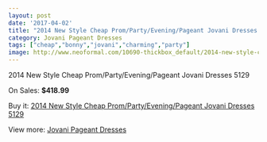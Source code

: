 ```yaml
---
layout: post
date: '2017-04-02'
title: "2014 New Style Cheap Prom/Party/Evening/Pageant Jovani Dresses  5129"
category: Jovani Pageant Dresses
tags: ["cheap","bonny","jovani","charming","party"]
image: http://www.neoformal.com/10690-thickbox_default/2014-new-style-cheap-prom-party-evening-pageant-jovani-dresses-5129.jpg
---
```

2014 New Style Cheap Prom/Party/Evening/Pageant Jovani Dresses  5129

On Sales: **$418.99**
<a href="https://www.neoformal.com/en/jovani-pageant-dresses-2014/3756-2014-new-style-cheap-prom-party-evening-pageant-jovani-dresses-5129.html"><amp-img layout="responsive" width="600" height="600" src="//www.neoformal.com/10690-thickbox_default/2014-new-style-cheap-prom-party-evening-pageant-jovani-dresses-5129.jpg" alt="2014 New Style Cheap Prom/Party/Evening/Pageant Jovani Dresses  5129 0" /></a>
<a href="https://www.neoformal.com/en/jovani-pageant-dresses-2014/3756-2014-new-style-cheap-prom-party-evening-pageant-jovani-dresses-5129.html"><amp-img layout="responsive" width="600" height="600" src="//www.neoformal.com/10692-thickbox_default/2014-new-style-cheap-prom-party-evening-pageant-jovani-dresses-5129.jpg" alt="2014 New Style Cheap Prom/Party/Evening/Pageant Jovani Dresses  5129 1" /></a>
<a href="https://www.neoformal.com/en/jovani-pageant-dresses-2014/3756-2014-new-style-cheap-prom-party-evening-pageant-jovani-dresses-5129.html"><amp-img layout="responsive" width="600" height="600" src="//www.neoformal.com/10691-thickbox_default/2014-new-style-cheap-prom-party-evening-pageant-jovani-dresses-5129.jpg" alt="2014 New Style Cheap Prom/Party/Evening/Pageant Jovani Dresses  5129 2" /></a>

Buy it: [2014 New Style Cheap Prom/Party/Evening/Pageant Jovani Dresses  5129](https://www.neoformal.com/en/jovani-pageant-dresses-2014/3756-2014-new-style-cheap-prom-party-evening-pageant-jovani-dresses-5129.html "2014 New Style Cheap Prom/Party/Evening/Pageant Jovani Dresses  5129")

View more: [Jovani Pageant Dresses](https://www.neoformal.com/en/51-jovani-pageant-dresses-2014 "Jovani Pageant Dresses")